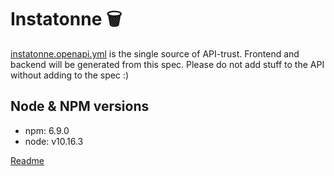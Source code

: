 # Instatonne 🗑️
[instatonne.openapi.yml](https://github.com/felixwortmann/Instatonne/blob/master/instatonne.openapi.yml) is the single source of API-trust.
Frontend and backend will be generated from this spec.
Please do not add stuff to the API without adding to the spec :)

## Node & NPM versions
- npm: 6.9.0
- node: v10.16.3

[Readme](https://github.com/felixwortmann/Instatonne/blob/master/CONTRIBUTING.md)

